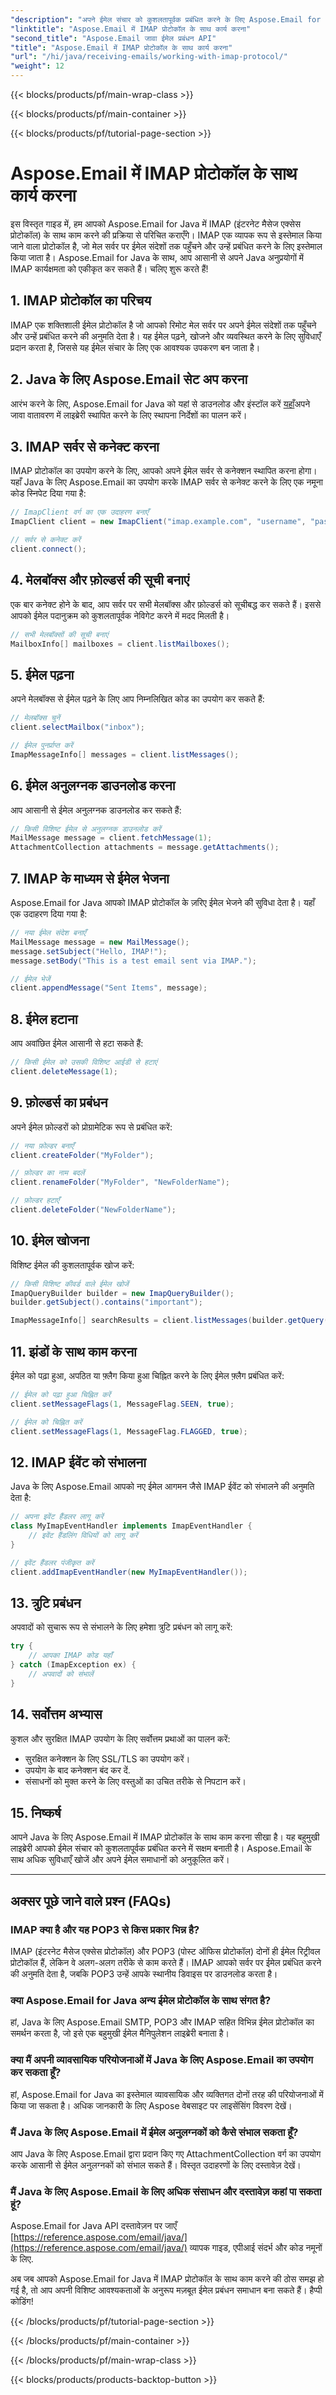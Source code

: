 ```yaml
---
"description": "अपने ईमेल संचार को कुशलतापूर्वक प्रबंधित करने के लिए Aspose.Email for Java में IMAP प्रोटोकॉल के साथ काम करना सीखें।"
"linktitle": "Aspose.Email में IMAP प्रोटोकॉल के साथ कार्य करना"
"second_title": "Aspose.Email जावा ईमेल प्रबंधन API"
"title": "Aspose.Email में IMAP प्रोटोकॉल के साथ कार्य करना"
"url": "/hi/java/receiving-emails/working-with-imap-protocol/"
"weight": 12
---
```


{{< blocks/products/pf/main-wrap-class >}}

{{< blocks/products/pf/main-container >}}

{{< blocks/products/pf/tutorial-page-section >}}

# Aspose.Email में IMAP प्रोटोकॉल के साथ कार्य करना


इस विस्तृत गाइड में, हम आपको Aspose.Email for Java में IMAP (इंटरनेट मैसेज एक्सेस प्रोटोकॉल) के साथ काम करने की प्रक्रिया से परिचित कराएँगे। IMAP एक व्यापक रूप से इस्तेमाल किया जाने वाला प्रोटोकॉल है, जो मेल सर्वर पर ईमेल संदेशों तक पहुँचने और उन्हें प्रबंधित करने के लिए इस्तेमाल किया जाता है। Aspose.Email for Java के साथ, आप आसानी से अपने Java अनुप्रयोगों में IMAP कार्यक्षमता को एकीकृत कर सकते हैं। चलिए शुरू करते हैं!


## 1. IMAP प्रोटोकॉल का परिचय

IMAP एक शक्तिशाली ईमेल प्रोटोकॉल है जो आपको रिमोट मेल सर्वर पर अपने ईमेल संदेशों तक पहुँचने और उन्हें प्रबंधित करने की अनुमति देता है। यह ईमेल पढ़ने, खोजने और व्यवस्थित करने के लिए सुविधाएँ प्रदान करता है, जिससे यह ईमेल संचार के लिए एक आवश्यक उपकरण बन जाता है।

## 2. Java के लिए Aspose.Email सेट अप करना

आरंभ करने के लिए, Aspose.Email for Java को यहां से डाउनलोड और इंस्टॉल करें [यहाँ](https://releases.aspose.com/email/java/)अपने जावा वातावरण में लाइब्रेरी स्थापित करने के लिए स्थापना निर्देशों का पालन करें।

## 3. IMAP सर्वर से कनेक्ट करना

IMAP प्रोटोकॉल का उपयोग करने के लिए, आपको अपने ईमेल सर्वर से कनेक्शन स्थापित करना होगा। यहाँ Java के लिए Aspose.Email का उपयोग करके IMAP सर्वर से कनेक्ट करने के लिए एक नमूना कोड स्निपेट दिया गया है:

```java
// ImapClient वर्ग का एक उदाहरण बनाएँ
ImapClient client = new ImapClient("imap.example.com", "username", "password");

// सर्वर से कनेक्ट करें
client.connect();
```

## 4. मेलबॉक्स और फ़ोल्डर्स की सूची बनाएं

एक बार कनेक्ट होने के बाद, आप सर्वर पर सभी मेलबॉक्स और फ़ोल्डर्स को सूचीबद्ध कर सकते हैं। इससे आपको ईमेल पदानुक्रम को कुशलतापूर्वक नेविगेट करने में मदद मिलती है।

```java
// सभी मेलबॉक्सों की सूची बनाएं
MailboxInfo[] mailboxes = client.listMailboxes();
```

## 5. ईमेल पढ़ना

अपने मेलबॉक्स से ईमेल पढ़ने के लिए आप निम्नलिखित कोड का उपयोग कर सकते हैं:

```java
// मेलबॉक्स चुनें
client.selectMailbox("inbox");

// ईमेल पुनर्प्राप्त करें
ImapMessageInfo[] messages = client.listMessages();
```

## 6. ईमेल अनुलग्नक डाउनलोड करना

आप आसानी से ईमेल अनुलग्नक डाउनलोड कर सकते हैं:

```java
// किसी विशिष्ट ईमेल से अनुलग्नक डाउनलोड करें
MailMessage message = client.fetchMessage(1);
AttachmentCollection attachments = message.getAttachments();
```

## 7. IMAP के माध्यम से ईमेल भेजना

Aspose.Email for Java आपको IMAP प्रोटोकॉल के ज़रिए ईमेल भेजने की सुविधा देता है। यहाँ एक उदाहरण दिया गया है:

```java
// नया ईमेल संदेश बनाएँ
MailMessage message = new MailMessage();
message.setSubject("Hello, IMAP!");
message.setBody("This is a test email sent via IMAP.");

// ईमेल भेजें
client.appendMessage("Sent Items", message);
```

## 8. ईमेल हटाना

आप अवांछित ईमेल आसानी से हटा सकते हैं:

```java
// किसी ईमेल को उसकी विशिष्ट आईडी से हटाएं
client.deleteMessage(1);
```

## 9. फ़ोल्डर्स का प्रबंधन

अपने ईमेल फ़ोल्डरों को प्रोग्रामेटिक रूप से प्रबंधित करें:

```java
// नया फ़ोल्डर बनाएँ
client.createFolder("MyFolder");

// फ़ोल्डर का नाम बदलें
client.renameFolder("MyFolder", "NewFolderName");

// फ़ोल्डर हटाएँ
client.deleteFolder("NewFolderName");
```

## 10. ईमेल खोजना

विशिष्ट ईमेल की कुशलतापूर्वक खोज करें:

```java
// किसी विशिष्ट कीवर्ड वाले ईमेल खोजें
ImapQueryBuilder builder = new ImapQueryBuilder();
builder.getSubject().contains("important");

ImapMessageInfo[] searchResults = client.listMessages(builder.getQuery());
```

## 11. झंडों के साथ काम करना

ईमेल को पढ़ा हुआ, अपठित या फ़्लैग किया हुआ चिह्नित करने के लिए ईमेल फ़्लैग प्रबंधित करें:

```java
// ईमेल को पढ़ा हुआ चिह्नित करें
client.setMessageFlags(1, MessageFlag.SEEN, true);

// ईमेल को चिह्नित करें
client.setMessageFlags(1, MessageFlag.FLAGGED, true);
```

## 12. IMAP ईवेंट को संभालना

Java के लिए Aspose.Email आपको नए ईमेल आगमन जैसे IMAP ईवेंट को संभालने की अनुमति देता है:

```java
// अपना इवेंट हैंडलर लागू करें
class MyImapEventHandler implements ImapEventHandler {
    // इवेंट हैंडलिंग विधियों को लागू करें
}

// इवेंट हैंडलर पंजीकृत करें
client.addImapEventHandler(new MyImapEventHandler());
```

## 13. त्रुटि प्रबंधन

अपवादों को सुचारू रूप से संभालने के लिए हमेशा त्रुटि प्रबंधन को लागू करें:

```java
try {
    // आपका IMAP कोड यहाँ
} catch (ImapException ex) {
    // अपवादों को संभालें
}
```

## 14. सर्वोत्तम अभ्यास

कुशल और सुरक्षित IMAP उपयोग के लिए सर्वोत्तम प्रथाओं का पालन करें:

- सुरक्षित कनेक्शन के लिए SSL/TLS का उपयोग करें।
- उपयोग के बाद कनेक्शन बंद कर दें.
- संसाधनों को मुक्त करने के लिए वस्तुओं का उचित तरीके से निपटान करें।

## 15. निष्कर्ष

आपने Java के लिए Aspose.Email में IMAP प्रोटोकॉल के साथ काम करना सीखा है। यह बहुमुखी लाइब्रेरी आपको ईमेल संचार को कुशलतापूर्वक प्रबंधित करने में सक्षम बनाती है। Aspose.Email के साथ अधिक सुविधाएँ खोजें और अपने ईमेल समाधानों को अनुकूलित करें।

---

## अक्सर पूछे जाने वाले प्रश्न (FAQs)

### IMAP क्या है और यह POP3 से किस प्रकार भिन्न है?
   IMAP (इंटरनेट मैसेज एक्सेस प्रोटोकॉल) और POP3 (पोस्ट ऑफिस प्रोटोकॉल) दोनों ही ईमेल रिट्रीवल प्रोटोकॉल हैं, लेकिन वे अलग-अलग तरीके से काम करते हैं। IMAP आपको सर्वर पर ईमेल प्रबंधित करने की अनुमति देता है, जबकि POP3 उन्हें आपके स्थानीय डिवाइस पर डाउनलोड करता है।

### क्या Aspose.Email for Java अन्य ईमेल प्रोटोकॉल के साथ संगत है?
   हां, Java के लिए Aspose.Email SMTP, POP3 और IMAP सहित विभिन्न ईमेल प्रोटोकॉल का समर्थन करता है, जो इसे एक बहुमुखी ईमेल मैनिपुलेशन लाइब्रेरी बनाता है।

### क्या मैं अपनी व्यावसायिक परियोजनाओं में Java के लिए Aspose.Email का उपयोग कर सकता हूँ?
   हां, Aspose.Email for Java का इस्तेमाल व्यावसायिक और व्यक्तिगत दोनों तरह की परियोजनाओं में किया जा सकता है। अधिक जानकारी के लिए Aspose वेबसाइट पर लाइसेंसिंग विवरण देखें।

### मैं Java के लिए Aspose.Email में ईमेल अनुलग्नकों को कैसे संभाल सकता हूँ?
   आप Java के लिए Aspose.Email द्वारा प्रदान किए गए AttachmentCollection वर्ग का उपयोग करके आसानी से ईमेल अनुलग्नकों को संभाल सकते हैं। विस्तृत उदाहरणों के लिए दस्तावेज़ देखें।

### मैं Java के लिए Aspose.Email के लिए अधिक संसाधन और दस्तावेज़ कहां पा सकता हूं?
   Aspose.Email for Java API दस्तावेज़न पर जाएँ [https://reference.aspose.com/email/java/](https://reference.aspose.com/email/java/) व्यापक गाइड, एपीआई संदर्भ और कोड नमूनों के लिए.

अब जब आपको Aspose.Email for Java में IMAP प्रोटोकॉल के साथ काम करने की ठोस समझ हो गई है, तो आप अपनी विशिष्ट आवश्यकताओं के अनुरूप मज़बूत ईमेल प्रबंधन समाधान बना सकते हैं। हैप्पी कोडिंग!

{{< /blocks/products/pf/tutorial-page-section >}}

{{< /blocks/products/pf/main-container >}}

{{< /blocks/products/pf/main-wrap-class >}}

{{< blocks/products/products-backtop-button >}}